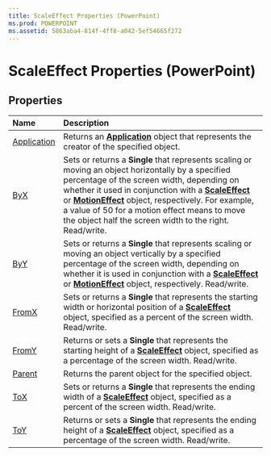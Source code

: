 ```yaml
---
title: ScaleEffect Properties (PowerPoint)
ms.prod: POWERPOINT
ms.assetid: 5863aba4-814f-4ff8-a042-5ef54665f272
---
```



# ScaleEffect Properties (PowerPoint)

## Properties



|**Name**|**Description**|
|:-----|:-----|
|[Application](scaleeffect-application-property-powerpoint.md)|Returns an  **[Application](application-object-powerpoint.md)** object that represents the creator of the specified object.|
|[ByX](scaleeffect-byx-property-powerpoint.md)|Sets or returns a  **Single** that represents scaling or moving an object horizontally by a specified percentage of the screen width, depending on whether it used in conjunction with a **[ScaleEffect](scaleeffect-object-powerpoint.md)** or **[MotionEffect](motioneffect-object-powerpoint.md)** object, respectively. For example, a value of 50 for a motion effect means to move the object half the screen width to the right. Read/write.|
|[ByY](scaleeffect-byy-property-powerpoint.md)|Sets or returns a  **Single** that represents scaling or moving an object vertically by a specified percentage of the screen width, depending on whether it is used in conjunction with a **[ScaleEffect](scaleeffect-object-powerpoint.md)** or **[MotionEffect](motioneffect-object-powerpoint.md)** object, respectively. Read/write.|
|[FromX](scaleeffect-fromx-property-powerpoint.md)|Sets or returns a  **Single** that represents the starting width or horizontal position of a **[ScaleEffect](scaleeffect-object-powerpoint.md)** object, specified as a percent of the screen width. Read/write.|
|[FromY](scaleeffect-fromy-property-powerpoint.md)|Returns or sets a  **Single** that represents the starting height of a **[ScaleEffect](scaleeffect-object-powerpoint.md)** object, specified as a percentage of the screen width. Read/write.|
|[Parent](scaleeffect-parent-property-powerpoint.md)|Returns the parent object for the specified object.|
|[ToX](scaleeffect-tox-property-powerpoint.md)|Sets or returns a  **Single** that represents the ending width of a **[ScaleEffect](scaleeffect-object-powerpoint.md)** object, specified as a percent of the screen width. Read/write.|
|[ToY](scaleeffect-toy-property-powerpoint.md)|Returns or sets a  **Single** that represents the ending height of a **[ScaleEffect](scaleeffect-object-powerpoint.md)** object, specified as a percentage of the screen width. Read/write.|

